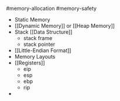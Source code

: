#memory-allocation #memory-safety

- Static Memory
- [[Dynamic Memory]] or [[Heap Memory]]
- Stack [[Data Structure]]
	- stack frame
	- stack pointer
- [[Little-Endian Format]]
- Memory Layouts
- [[Registers]]
	- eip
	- esp
	- ebp
	- rip
- 